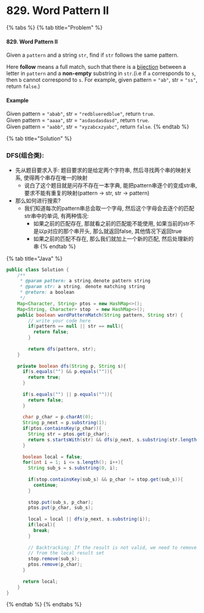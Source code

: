 # 829. Word Pattern II

{% tabs %}
{% tab title="Problem" %}
#### 829. Word Pattern II

Given a `pattern` and a string `str`, find if `str` follows the same pattern.

Here **follow** means a full match, such that there is a [bijection](https://baike.baidu.com/item/%E5%8F%8C%E5%B0%84/942799?fr=aladdin) between a letter in `pattern` and a **non-empty** substring in `str`.\(i.e if `a` corresponds to `s`, then `b` cannot correspond to `s`. For example, given pattern = `"ab"`, str = `"ss"`, return `false`.\)

#### Example

Given pattern = `"abab"`, str = `"redblueredblue"`, return `true`.  
Given pattern = `"aaaa"`, str = `"asdasdasdasd"`, return `true`.  
Given pattern = `"aabb"`, str = `"xyzabcxzyabc"`, return `false`.
{% endtab %}

{% tab title="Solution" %}
### DFS\(组合类\):

* 先从题目要求入手: 题目要求的是给定两个字符串, 然后寻找两个串的映射关系, 使得两个串存在唯一的映射
  * 说白了这个题目就是问存不存在一本字典, 能把pattern串逐个的变成str串, 要求不能有重复的映射\(pattern -&gt; str, str -&gt; pattern\)
* 那么如何进行搜索?
  * 我们知道每次的pattern串总会取一个字母, 然后这个字母会去逐个的匹配str串中的单词, 有两种情况:
    * 如果之前的匹配存在, 那就看之前的匹配能不能使用, 如果当前的str不是以p对应的那个串开头, 那么就返回false, 其他情况下返回true
    * 如果之前的匹配不存在, 那么我们就加上一个新的匹配, 然后处理新的串
{% endtab %}

{% tab title="Java" %}
```java
public class Solution {
    /**
     * @param pattern: a string,denote pattern string
     * @param str: a string, denote matching string
     * @return: a boolean
     */
    Map<Character, String> ptos = new HashMap<>();
    Map<String, Character> stop  = new HashMap<>();
    public boolean wordPatternMatch(String pattern, String str) {
        // write your code here
        if(pattern == null || str == null){
          return false;
        }
        
        return dfs(pattern, str);
    }
    
    private boolean dfs(String p, String s){
      if(s.equals("") && p.equals("")){
        return true;
      }
      
      if(s.equals("") || p.equals("")){
        return false;
      }
      
      char p_char = p.charAt(0);
      String p_next = p.substring(1);
      if(ptos.containsKey(p_char)){
        String str = ptos.get(p_char);
        return s.startsWith(str) && dfs(p_next, s.substring(str.length()));
      }
      
      boolean local = false;
      for(int i = 1; i <= s.length(); i++){
        String sub_s = s.substring(0, i);
        
        if(stop.containsKey(sub_s) && p_char != stop.get(sub_s)){
          continue;
        }
        
        stop.put(sub_s, p_char);
        ptos.put(p_char, sub_s);
        
        local = local || dfs(p_next, s.substring(i));
        if(local){
          break;
        }
        
        // Backtracking: If the result is not valid, we need to remove it
        // from the local result set
        stop.remove(sub_s);
        ptos.remove(p_char);
      }
      
      return local;
    }
}
```
{% endtab %}
{% endtabs %}

